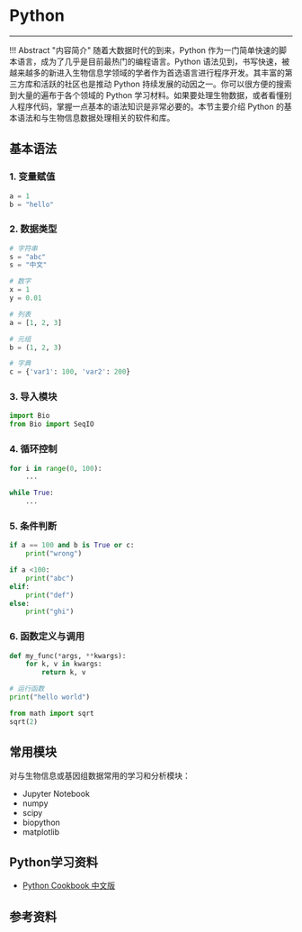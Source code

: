 # Python

---

!!! Abstract "内容简介"
    随着大数据时代的到来，Python 作为一门简单快速的脚本语言，成为了几乎是目前最热门的编程语言。Python 语法见到，书写快速，被越来越多的新进入生物信息学领域的学者作为首选语言进行程序开发。其丰富的第三方库和活跃的社区也是推动 Python 持续发展的动因之一。你可以很方便的搜索到大量的遍布于各个领域的 Python 学习材料。如果要处理生物数据，或者看懂别人程序代码，掌握一点基本的语法知识是非常必要的。本节主要介绍 Python 的基本语法和与生物信息数据处理相关的软件和库。

## 基本语法

### 1. 变量赋值

```python
a = 1
b = "hello"
```

### 2. 数据类型

```python
# 字符串
s = "abc"
s = "中文"

# 数字
x = 1
y = 0.01

# 列表
a = [1, 2, 3]

# 元组
b = (1, 2, 3)

# 字典
c = {'var1': 100, 'var2': 200}
```


### 3. 导入模块

```python
import Bio
from Bio import SeqIO
```

### 4. 循环控制

```python
for i in range(0, 100):
    ...

while True:
    ...
```

### 5. 条件判断

```python
if a == 100 and b is True or c:
    print("wrong")

if a <100:
    print("abc")
elif:
    print("def")
else:
    print("ghi")
```

### 6. 函数定义与调用

```python
def my_func(*args, **kwargs):
    for k, v in kwargs:
        return k, v

# 运行函数
print("hello world")

from math import sqrt
sqrt(2)
```

## 常用模块

对与生物信息或基因组数据常用的学习和分析模块：

- Jupyter Notebook
- numpy
- scipy
- biopython
- matplotlib


## Python学习资料

- [Python Cookbook 中文版](https://python3-cookbook.readthedocs.io/zh_CN/latest/index.html)

## 参考资料
